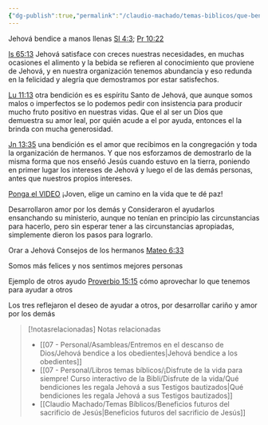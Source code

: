 ```yaml
---
{"dg-publish":true,"permalink":"/claudio-machado/temas-biblicos/que-bendiciones-enriquecen-a-los-siervos-de-dios/","title":"Que bendiciones enriquecen a los siervos de Dios","tags":["bendiciones","Bendición","video"]}
---
```


Jehová bendice a manos llenas 
[Sl 4:3](https://wol.jw.org/es/wol/bc/r4/lp-s/202025089/6/0); [Pr 10:22](https://wol.jw.org/es/wol/bc/r4/lp-s/202025089/6/1)

[Is 65:13](https://wol.jw.org/es/wol/bc/r4/lp-s/202025089/7/0) Jehová satisface con creces nuestras necesidades, en muchas ocasiones el alimento y la bebida se refieren al conocimiento que proviene de Jehová, y en nuestra organización tenemos abundancia y eso redunda en la felicidad y alegría que demostramos por estar satisfechos.

[Lu 11:13](https://wol.jw.org/es/wol/bc/r4/lp-s/202025089/8/0) otra bendición es es espíritu Santo de Jehová, que aunque somos malos o imperfectos se lo podemos pedir con insistencia para producir mucho fruto positivo en nuestras vidas. Que el al ser un Dios que demuestra su amor leal, por quién acude a el por ayuda, entonces el la brinda con mucha generosidad.

[Jn 13:35](https://wol.jw.org/es/wol/bc/r4/lp-s/202025089/9/0) una bendición es el amor que recibimos en la congregación y toda la organización de hermanos. Y que nos esforzamos de demostrarlo de la misma forma que nos enseñó Jesús cuando estuvo en la tierra, poniendo en primer lugar los intereses de Jehová y luego el de las demás personas, antes que nuestros propios intereses.

[Ponga el VIDEO](https://www.jw.org/finder?wtlocale=S&lank=pub-jwbcov22_12_VIDEO) ¡Joven, elige un camino en la vida que te dé paz!

Desarrollaron amor por los demás y Consideraron el ayudarlos ensanchando su ministerio, aunque no tenían en principio las circunstancias para hacerlo, pero sin esperar tener a las circunstancias apropiadas, simplemente dieron los pasos para lograrlo.

Orar a Jehová 
Consejos de los hermanos 
[Mateo 6:33](https://wol.jw.org/es/wol/b/r4/lp-s/nwtsty/40/6#v=40:6:33) 

Somos más felices y nos sentimos mejores personas 

Ejemplo de otros ayudo
[Proverbio 15:15](https://wol.jw.org/es/wol/b/r4/lp-s/nwtsty/20/15#v=20:15:15) cómo aprovechar lo que tenemos para ayudar a otros 

Los tres reflejaron el deseo de ayudar a otros, por desarrollar cariño y amor por los demás 





> [!notasrelacionadas] Notas relacionadas
> - [[07 - Personal/Asambleas/Entremos en el descanso de Dios/Jehová bendice a los obedientes\|Jehová bendice a los obedientes]]
> - [[07 - Personal/Libros temas bíblicos/¡Disfrute de la vida para siempre! Curso interactivo de la Bibli/Disfrute de la vida/Qué bendiciones les regala Jehová a sus Testigos bautizados\|Qué bendiciones les regala Jehová a sus Testigos bautizados]]
> - [[Claudio Machado/Temas Bíblicos/Beneficios futuros del sacrificio de Jesús\|Beneficios futuros del sacrificio de Jesús]]

